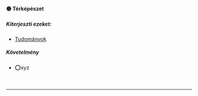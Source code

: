 #### 🟡 Térképészet

##### Kiterjeszti ezeket:
- [Tudományok](../kepzettsegek/tudomanyok.md)

##### Követelmény
- ⭕xyz

<br />

---
